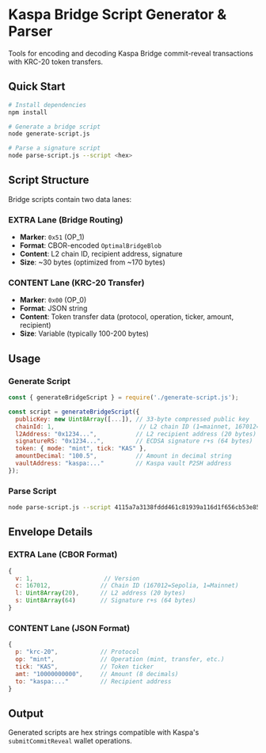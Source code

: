 # Kaspa Bridge Script Generator & Parser

Tools for encoding and decoding Kaspa Bridge commit-reveal transactions with KRC-20 token transfers.

## Quick Start

```bash
# Install dependencies
npm install

# Generate a bridge script
node generate-script.js

# Parse a signature script
node parse-script.js --script <hex>
```

## Script Structure

Bridge scripts contain two data lanes:

### EXTRA Lane (Bridge Routing)
- **Marker**: `0x51` (OP_1)
- **Format**: CBOR-encoded `OptimalBridgeBlob`
- **Content**: L2 chain ID, recipient address, signature
- **Size**: ~30 bytes (optimized from ~170 bytes)

### CONTENT Lane (KRC-20 Transfer)
- **Marker**: `0x00` (OP_0) 
- **Format**: JSON string
- **Content**: Token transfer data (protocol, operation, ticker, amount, recipient)
- **Size**: Variable (typically 100-200 bytes)

## Usage

### Generate Script
```javascript
const { generateBridgeScript } = require('./generate-script.js');

const script = generateBridgeScript({
  publicKey: new Uint8Array([...]), // 33-byte compressed public key
  chainId: 1,                        // L2 chain ID (1=mainnet, 167012=sepolia)
  l2Address: "0x1234...",           // L2 recipient address (20 bytes)
  signatureRS: "0x1234...",         // ECDSA signature r+s (64 bytes)
  token: { mode: "mint", tick: "KAS" },
  amountDecimal: "100.5",           // Amount in decimal string
  vaultAddress: "kaspa:..."         // Kaspa vault P2SH address
});
```

### Parse Script
```bash
node parse-script.js --script 4115a7a3138fddd461c81939a116d1f656cb53e85f8f9ae42a8291357dffacc32ffb54fea504d34a6bc6760f316da092f49e895200c630233c4594fd1583503c014cdf201e8313690dec9b3029ba5b0ad273775accfa7a2bb79a1dd2fe7b86f1b3962ac0063076b6173706c6578511d01a736aa0001000000742d35cc6639c2532a78444b5d4f71c8be6e56780068f
```

## Envelope Details

### EXTRA Lane (CBOR Format)
```javascript
{
  v: 1,                    // Version
  c: 167012,              // Chain ID (167012=Sepolia, 1=Mainnet)
  l: Uint8Array(20),      // L2 address (20 bytes)
  s: Uint8Array(64)       // Signature r+s (64 bytes)
}
```

### CONTENT Lane (JSON Format)
```javascript
{
  p: "krc-20",            // Protocol
  op: "mint",             // Operation (mint, transfer, etc.)
  tick: "KAS",            // Token ticker
  amt: "10000000000",     // Amount (8 decimals)
  to: "kaspa:..."         // Recipient address
}
```

## Output

Generated scripts are hex strings compatible with Kaspa's `submitCommitReveal` wallet operations.
